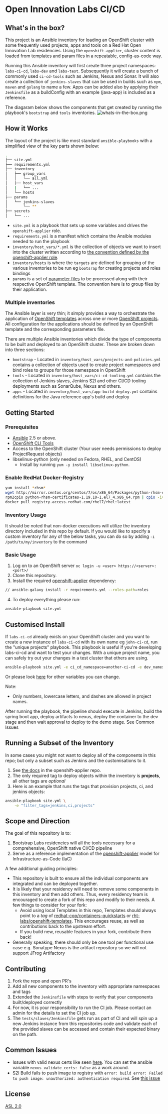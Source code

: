 # Open Innovation Labs CI/CD

## What's in the box?

This project is an Ansible inventory for loading an OpenShift cluster with some frequently used projects, apps and tools on a Red Hat Open Innovation Lab residencies. Using the `openshift-applier`, cluster content is loaded from templates and param files in a repeatable, config-as-code way.

 Running this Ansible inventory will first create three project namespaces: `labs-ci-cd`, `labs-dev` and `labs-test`. Subsequently it will create a bunch of commonly used `ci-cd-tools` such as Jenkins, Nexus and Sonar. It will also create a collection of `jenkins-slaves` that can be used in builds such as `npm`, `maven` and `golang` to name a few. Apps can be added also by applying their `Jenkinsfile` as a buildConfig with an example (java-app) is included as a reference.

 The diagaram below shows the components that get created by running the playbook's `bootstrap` and `tools` inventories.
![whats-in-the-box.png](whats-in-the-box.png)

## How it Works
The layout of the project is like most standard `ansible-playbooks` with a simplified view of the key parts shown below:
```bash
.
├── site.yml
├── requirements.yml
├── inventory
│   ├── group_vars
│   │   └── all.yml
│   ├── host_vars
│   |   └── ...
│   └── hosts
├── params
│   └── jenkins-slaves
│       └── **
├── secrets
│   └── ...
```
 * `site.yml` is a playbook that sets up some variables and drives the `openshift-applier` role.
 * `requirements.yml` is a manifest which contains the Ansible modules needed to run the playbook 
 * `inventory/host_vars/*.yml` is the collection of objects we want to insert into the cluster written according to [the convention defined by the openshift-applier role](https://github.com/redhat-cop/openshift-applier/tree/master/roles/openshift-applier#sourcing-openshift-object-definitions).
 * `inventory/hosts` is where the `targets` are defined for grouping of the various inventories to be run eg `bootsrap` for creating projects and roles bindings
 * `params` is a set of [parameter files](https://docs.openshift.com/container-platform/;latest/dev_guide/templates.html#templates-parameters) to be processed along with their respective OpenShift template. The convention here is to group files by their application.

### Multiple inventories
The Ansible layer is very thin; it simply provides a way to orchestrate the application of [OpenShift templates](https://docs.openshift.com/container-platform/latest/dev_guide/templates.html) across one or more [OpenShift projects](https://docs.openshift.com/container-platform/latest/architecture/core_concepts/projects_and_users.html#projects). All configuration for the applications should be defined by an OpenShift template and the corresponding parameters file.

There are multiple Ansible inventories which divide the type of components to be built and deployed to an OpenShift cluster. These are broken down into three sections:
* `bootstrap` - Located in `inventory/host_vars/projects-and-policies.yml` contains a collection of objects used to create project namespaces and bind roles to groups for those namespace in OpenShift
* `tools` -  Located in `inventory/host_vars/ci-cd-tooling.yml` contains the collection of Jenkins slaves, Jenkins S2I and other CI/CD tooling deployments such as SonarQube, Nexus and others.
* `apps` - Located in `inventory/host_vars/app-build-deploy.yml` contains definitions for the Java reference app's build and deploy


## Getting Started

### Prerequisites 

* [Ansible](http://docs.ansible.com/ansible/latest/intro_installation.html) 2.5 or above.
* [OpenShift CLI Tools](https://docs.openshift.com/container-platform/latest/cli_reference/get_started_cli.html)
* Access to the OpenShift cluster (Your user needs permissions to deploy ProjectRequest objects)
* libselinux-python (only needed on Fedora, RHEL, and CentOS)
  - Install by running `yum -y install libselinux-python`.
  
### Enable RedHat Docker-Registry

```bash
yum install *rhsm*
wget http://mirror.centos.org/centos/7/os/x86_64/Packages/python-rhsm-certificates-1.19.10-1.el7_4.x86_64.rpm
rpm2cpio python-rhsm-certificates-1.19.10-1.el7_4.x86_64.rpm | cpio -iv --to-stdout ./etc/rhsm/ca/redhat-uep.pem | tee /etc/rhsm/ca/redhat-uep.pem
docker pull registry.access.redhat.com/rhel7/rhel:latest
```

### Inventory Usage
It should be noted that non-docker executions will utilize the inventory directory included in this repo by default. If you would like to specify a custom inventory for any of the below tasks, you can do so by adding `-i /path/to/my/inventory` to the command

### Basic Usage

1. Log on to an OpenShift server `oc login -u <user> https://<server>:<port>/`
2. Clone this repository.
3. Install the required [openshift-applier](https://github.com/redhat-cop/openshift-applier) dependency:
```bash
// ansible-galaxy install -r requirements.yml --roles-path=roles
```
4. To deploy everything please run:
```bash
ansible-playbook site.yml
```

## Customised Install

If `labs-ci-cd` already exists on your OpenShift cluster and you want to create a new instance of `labs-ci-cd` with its own name eg `john-ci-cd`, run the "unique projects" playbook. This playbook is useful if you're developing labs-ci-cd and want to test your changes. With a unique project name, you can safely try out your changes in a test cluster that others are using.

```bash
ansible-playbook site.yml -e ci_cd_namespace=another-ci-cd -e dev_namespace=another-dev -e test_namespace=another-test
```

Or please look [here](inventory/group_vars/all.yml) for other variables you can change.

Note:
  - Only numbers, lowercase letters, and dashes are allowed in project names.

After running the playbook, the pipeline should execute in Jenkins, build the spring boot app, deploy artifacts to nexus, deploy the container to the dev stage and then wait approval to deploy to the demo stage. See Common Issues

## Running a Subset of the Inventory

In some cases you might not want to deploy all of the components in this repo; but only a subset such as Jenkins and the customisations to it.

1. See [the docs](https://github.com/redhat-cop/openshift-applier/tree/master/roles/openshift-applier#filtering-content-based-on-tags) in the openshift-applier repo.
2. The only required tag to deploy objects within the inventory is **projects**, all other tags are *optional*
3. Here is an example that runs the tags that provision projects, ci, and jenkins objects:
```bash
ansible-playbook site.yml \
    -e "filter_tags=jenkins,ci,projects"
```

## Scope and Direction

The goal of this repository is to:

 1. Bootstrap Labs residencies will all the tools necessary for a comprehensive, OpenShift native CI/CD pipeline
 2. Serve as a reference implementation of the [openshift-applier](https://github.com/redhat-cop/openshift-applier/tree/master/roles/openshift-applier) model for Infrastructure-as-Code (IaC)

A few additional guiding principles:

* This repository is built to ensure all the individual components are integrated and can be deployed together.
* It is likely that your residency will need to remove some components in this inventory and then add others. Thus, every residency team is encouraged to create a fork of this repo and modify to their needs. A few things to consider for your fork:
  - Avoid using local Templates in this repo, Templates should always point to a *tag* of [redhat-cop/containers-quickstarts](https://github.com/redhat-cop/containers-quickstarts) or [rht-labs/openshift-templates](https://github.com/rht-labs/openshift-templates). This encourages reuse, as well as contributions back to the upstream effort.
  - If you build new, reusable features in your fork, contribute them back!
* Generally speaking, there should only be one tool per functional use case e.g. Sonatype Nexus is the artifact repository so we will not support JFrog Artifactory

## Contributing

1) Fork the repo and open PR's
2) Add all new components to the inventory with appropriate namespaces and tags
3) Extended the `Jenkinsfile` with steps to verify that your components built/deployed correctly
4) For now, it is your responsibility to run the CI job. Please contact an admin for the details to set the CI job up.
5) The `tests/slaves/Jenkinsfile` gets run as part of CI and will spin up a new Jenkins instance from this repositories code and validate each of the provided slaves can be accessed and contain their expected binary on the path.

## Common Issues

* Issues with valid nexus certs like seen [here](https://github.com/redhat-cop/infra-ansible/issues/342). You can set the ansible variable `nexus_validate_certs: false` as a work around.
* S2I Build fails to push image to registry with `error: build error: Failed to push image: unauthorized: authentication required`. See [this issue](https://github.com/openshift/origin/issues/4518)


## License
[ASL 2.0](LICENSE)
